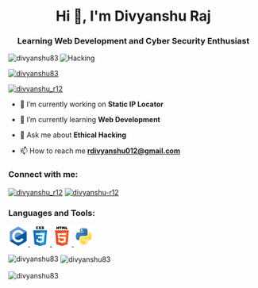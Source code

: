 <h1 align="center">Hi 👋, I'm Divyanshu Raj</h1>
<h3 align="center">Learning Web Development and Cyber Security Enthusiast</h3>
<img align="right" alt="Hacking" width="400" src="https://adcy.io/wp-content/uploads/2020/04/anti-hacking.gif">


<p align="left"> <img src="https://komarev.com/ghpvc/?username=divyanshu83&label=Profile%20views&color=0e75b6&style=flat" alt="divyanshu83" /> </p>

<p align="left"> <a href="https://github.com/ryo-ma/github-profile-trophy"><img src="https://github-profile-trophy.vercel.app/?username=divyanshu83" alt="divyanshu83" /></a> </p>

<p align="left"> <a href="https://twitter.com/divyanshu_r12" target="blank"><img src="https://img.shields.io/twitter/follow/divyanshu_r12?logo=twitter&style=for-the-badge" alt="divyanshu_r12" /></a> </p>

- 🔭 I’m currently working on **Static IP Locator**

- 🌱 I’m currently learning **Web Development**

- 💬 Ask me about **Ethical Hacking**

- 📫 How to reach me **rdivyanshu012@gmail.com**

<h3 align="left">Connect with me:</h3>
<p align="left">
<a href="https://twitter.com/divyanshu_r12" target="blank"><img align="center" src="https://raw.githubusercontent.com/rahuldkjain/github-profile-readme-generator/master/src/images/icons/Social/twitter.svg" alt="divyanshu_r12" height="30" width="40" /></a>
<a href="https://linkedin.com/in/divyanshu-r12" target="blank"><img align="center" src="https://raw.githubusercontent.com/rahuldkjain/github-profile-readme-generator/master/src/images/icons/Social/linked-in-alt.svg" alt="divyanshu-r12" height="30" width="40" /></a>
</p>

<h3 align="left">Languages and Tools:</h3>
<p align="left"> <a href="https://www.cprogramming.com/" target="_blank" rel="noreferrer"> <img src="https://raw.githubusercontent.com/devicons/devicon/master/icons/c/c-original.svg" alt="c" width="40" height="40"/> </a> <a href="https://www.w3schools.com/css/" target="_blank" rel="noreferrer"> <img src="https://raw.githubusercontent.com/devicons/devicon/master/icons/css3/css3-original-wordmark.svg" alt="css3" width="40" height="40"/> </a> <a href="https://www.w3.org/html/" target="_blank" rel="noreferrer"> <img src="https://raw.githubusercontent.com/devicons/devicon/master/icons/html5/html5-original-wordmark.svg" alt="html5" width="40" height="40"/> </a> <a href="https://www.python.org" target="_blank" rel="noreferrer"> <img src="https://raw.githubusercontent.com/devicons/devicon/master/icons/python/python-original.svg" alt="python" width="40" height="40"/> </a> </p>

<p><img align="left" src="https://github-readme-stats.vercel.app/api/top-langs?username=divyanshu83&show_icons=true&locale=en&layout=compact" alt="divyanshu83" /></p>

<p>&nbsp;<img align="center" src="https://github-readme-stats.vercel.app/api?username=divyanshu83&show_icons=true&locale=en" alt="divyanshu83" /></p>

<p><img align="center" src="https://github-readme-streak-stats.herokuapp.com/?user=divyanshu83&" alt="divyanshu83" /></p>
